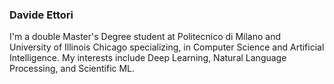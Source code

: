 ### Davide Ettori

I'm a double Master's Degree student at Politecnico di Milano and University of Illinois Chicago specializing, in Computer Science and Artificial Intelligence.
My interests include Deep Learning, Natural Language Processing, and Scientific ML. 
